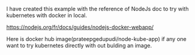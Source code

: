 I have created this example with the reference of NodeJs doc to try with kubernetes with docker in local.

https://nodejs.org/fr/docs/guides/nodejs-docker-webapp/

Here is docker hub image(prateepgedupudi/node-kube-app) if any one want to try kubernetes directly with out bulding an image.